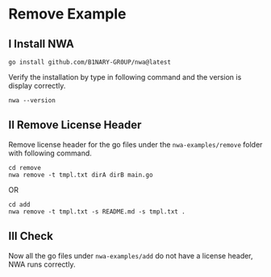 # Remove Example

## I Install NWA

```shell
go install github.com/B1NARY-GR0UP/nwa@latest
```

Verify the installation by type in following command and the version is display correctly.

```shell
nwa --version
```

## II Remove License Header

Remove license header for the go files under the `nwa-examples/remove` folder with following command.

```shell
cd remove
nwa remove -t tmpl.txt dirA dirB main.go
```

OR

```shell
cd add
nwa remove -t tmpl.txt -s README.md -s tmpl.txt .
```

## III Check

Now all the go files under `nwa-examples/add` do not have a license header, NWA runs correctly.
